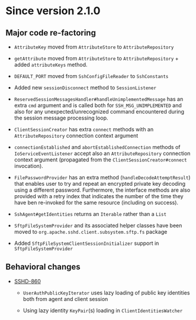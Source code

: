# Since version 2.1.0

## Major code re-factoring

* `AttributeKey` moved from `AttributeStore` to `AttributeRepository`

* `getAttribute` moved from `AttributeStore` to `AttributeRepository` + added
`attributeKeys` method.

* `DEFAULT_PORT` moved from `SshConfigFileReader` to `SshConstants`

* Added new `sessionDisconnect` method to `SessionListener`

* `ReservedSessionMessagesHandler#handleUnimplementedMessage` has an extra `cmd` argument
and is called both for `SSH_MSG_UNIMPLEMENTED` and also for any unexpected/unrecognized command
encountered during the session message processing loop.

* `ClientSessionCreator` has extra `connect` methods with an `AttributeRepository`
connection context argument

* `connectionEstablished` and `abortEstablishedConnection` methods of `IoServiceEventListener`
accept also an `AttributeRepository` connection context argument (propagated from the
`ClientSessionCreator#connect` invocation).

* `FilePasswordProvider` has an extra method (`handleDecodeAttemptResult`) that enables
user to try and repeat an encrypted private key decoding using a different password. Furthermore,
the interface methods are also provided with a retry index that indicates the number of the time
they have ben re-invoked for the same resource (including on success).

* `SshAgent#getIdentities` returns an `Iterable` rather than a `List`

* `SftpFileSystemProvider` and its associated helper classes have been moved to
`org.apache.sshd.client.subsystem.sftp.fs` package

* Added `SftpFileSystemClientSessionInitializer` support in `SftpFileSystemProvider`

## Behavioral changes

* [SSHD-860](https://issues.apache.org/jira/browse/SSHD-860)

    * `UserAuthPublicKeyIterator` uses lazy loading of public key identities both from agent and client session

    * Using lazy identity `KeyPair`(s) loading in `ClientIdentitiesWatcher`
